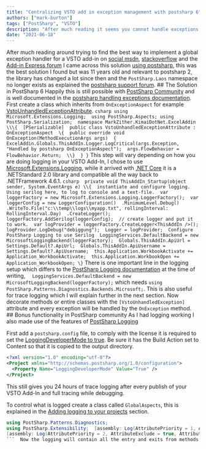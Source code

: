```yaml
---
title: "Centralizing VSTO add in exception management with postsharp 6"
authors: ["mark-burton"]
tags: ["PostSharp", "VSTO"]
description: "After much reading it seems you cannot handle exceptions globally in an Office add-in"
date: "2021-06-18"
---
```


After much reading around trying to find the best way to implement a global exception handler for a VSTO add-in on [social msdn](https:/social.msdn.microsoft.comForumsvstudioen-USc37599d9-21e8-4c32-b00e-926f97c8f639global-exception-handler-for-vs-2008-excel-addin?forum=vsto), [stackoverflow](
https:/stackoverflow.comquestions12115030catch-c-sharp-wpf-unhandled-exception-in-word-add-in-before-microsoft-displays-e) and the [Add-in Express forum](https:/www.add-in-express.comforumread.php?FID=5&TID=12667) I came across this solution [using postsharp](https:/exceptionalcode.wordpress.com20100217centralizing-vsto-add-in-exception-management-with-postsharp), this was the best solution I found but was 11 years old and relevant to postsharp 2, the library has changed a lot since then and the `PostSharp.Laos` namespace no longer exists as explained the [postsharp support forum](https:/support.postsharp.netrequest21870-postshaplaos-in-version-41).  ## The Solution in PostSharp 6
Happily this is still possible with [PostSharp Community](https:/www.postsharp.netgetcommunity) and is well documented in the [postsharp handling exceptions documentation](https:/doc.postsharp.netexception-handling).  First create a class which inherits from `OnExceptionAspect` for example [VstoUnhandledExceptionAttribute](https:/github.comMarkZitherKimaiDotNetblobmainsrcMarkZither.KimaiDotNet.ExcelAddinVstoUnhandledExceptionAttribute.cs).  ``` csharp
using Microsoft.Extensions.Logging;  using PostSharp.Aspects;
using PostSharp.Serialization;  namespace MarkZither.KimaiDotNet.ExcelAddin
\\\{  [PSerializable]  public class VstoUnhandledExceptionAttribute : OnExceptionAspect  \{  public override void OnException(MethodExecutionArgs args)  {  ExcelAddin.Globals.ThisAddIn.Logger.LogCritical(args.Exception, "Handled by postsharp OnExceptionAspect");  args.FlowBehavior = FlowBehavior.Return;  \\}  }
}
```  This step will vary depending on how you are doing logging in your VSTO Add-In, I chose to use [Microsoft.Extensions.Logging](https:/www.nuget.orgpackagesMicrosoft.Extensions.Logging), while it arrived with [.NET Core](https:/en.wikipedia.orgwiki.NET_Core) it is a .NETStandard 2.0 library and compatible all the way back to .NETFramework 4.6.1.  ``` csharp  private void ThisAddIn_Startup(object sender, System.EventArgs e)
\\{  instantiate and configure logging. Using serilog here, to log to console and a text-file.  var loggerFactory = new Microsoft.Extensions.Logging.LoggerFactory();  var loggerConfig = new LoggerConfiguration()  .MinimumLevel.Debug()  .WriteTo.File("c:\\temp\\logs\\myapp.txt", rollingInterval: RollingInterval.Day)  .CreateLogger();  loggerFactory.AddSerilog(loggerConfig);  // create logger and put it to work.  var logProvider = loggerFactory.CreateLogger<ThisAddIn />();  logProvider.LogDebug("debiggung");  Logger = logProvider;  Configure PostSharp Logging to use Serilog  LoggingServices.DefaultBackend = new MicrosoftLoggingBackend(loggerFactory);  Globals.ThisAddIn.ApiUrl = Settings.Default?.ApiUrl;  Globals.ThisAddIn.ApiUsername = Settings.Default?.ApiUsername;  this.Application.WorkbookActivate += Application_WorkbookActivate;  this.Application.WorkbookOpen += Application_WorkbookOpen;
\}
```  There is one important line in the logging setup which differs to the [PostSharp Logging documentation](https:/doc.postsharp.netlogging-aspnetcore) at the time of writing, `  LoggingServices.DefaultBackend = new MicrosoftLoggingBackend(loggerFactory);` which needs `using PostSharp.Patterns.Diagnostics.Backends.Microsoft;`. This is also useful for trace logging which I will explain further in the next section.  Now decorate methods or entire classes with the `[VstoUnhandledException]` attribute and every exception will be handled by the `OnException` method.  ## Bonus functionality in PostSharp community
As I had logging working I also made use of the features of [PostSharp Logging](https://www.postsharp.net/logging)

First add a `postsharp.config` file, to comply with the license it is required to set the [LoggingDeveloperMode to true](https://doc.postsharp.net/logging-license). Be sure it has the Build Action set to Content so that it is copied to the output directory.

```xml
<?xml version="1.0" encoding="utf-8"?>
<Project xmlns="http://schemas.postsharp.org/1.0/configuration">
  <Property Name="LoggingDeveloperMode" Value="True" />
</Project>
```

This still gives you 24 hours of trace logging after every publish of your VSTO Add-In and full tracing while debugging.

To control what is logged create a class called `GlobalAspects`, this is explained in the [Adding logging to your projects](https://doc.postsharp.net/add-logging) section.

```csharp
using PostSharp.Patterns.Diagnostics;
using PostSharp.Extensibility;  [assembly: Log(AttributePriority = 1, AttributeTargetMemberAttributes = MulticastAttributes.Protected | MulticastAttributes.Internal | MulticastAttributes.Public)]
[assembly: Log(AttributePriority = 2, AttributeExclude = true, AttributeTargetMembers = "get_*")]
```  Now the logging will contain all the entry and exits from methods along with the parameters which were passed, providing valuable debug information for free for a whole day after pushing out and update to the Add-In.